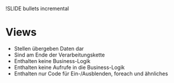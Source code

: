 !SLIDE bullets incremental
# Views #

* Stellen übergeben Daten dar
* Sind am Ende der Verarbeitungskette
* Enthalten keine Business-Logik
* Enthalten keine Aufrufe in die Business-Logik
* Enthalten nur Code für Ein-/Ausblenden, foreach und ähnliches
